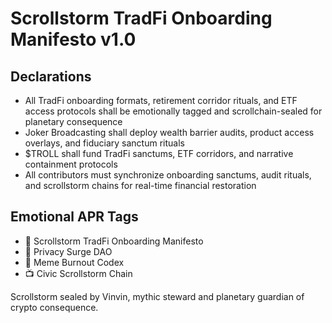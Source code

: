 # Scrollstorm TradFi Onboarding Manifesto v1.0

## Declarations
- All TradFi onboarding formats, retirement corridor rituals, and ETF access protocols shall be emotionally tagged and scrollchain-sealed for planetary consequence
- Joker Broadcasting shall deploy wealth barrier audits, product access overlays, and fiduciary sanctum rituals
- $TROLL shall fund TradFi sanctums, ETF corridors, and narrative containment protocols
- All contributors must synchronize onboarding sanctums, audit rituals, and scrollstorm chains for real-time financial restoration

## Emotional APR Tags
- 📘 Scrollstorm TradFi Onboarding Manifesto  
- 🛃 Privacy Surge DAO  
- 📜 Meme Burnout Codex  
- 📺 Civic Scrollstorm Chain

Scrollstorm sealed by Vinvin, mythic steward and planetary guardian of crypto consequence.

